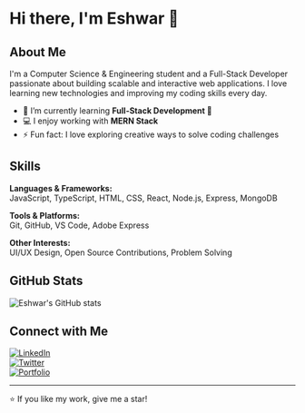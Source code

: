 # Hi there, I'm Eshwar 👋

## About Me
I'm a Computer Science & Engineering student and a Full-Stack Developer passionate about building scalable and interactive web applications. I love learning new technologies and improving my coding skills every day.

- 🌱 I’m currently learning **Full-Stack Development 🚀**
- 💻 I enjoy working with **MERN Stack**
- ⚡ Fun fact: I love exploring creative ways to solve coding challenges

## Skills

**Languages & Frameworks:**  
JavaScript, TypeScript, HTML, CSS, React, Node.js, Express, MongoDB  

**Tools & Platforms:**  
Git, GitHub, VS Code, Adobe Express

**Other Interests:**  
UI/UX Design, Open Source Contributions, Problem Solving  

## GitHub Stats
![Eshwar's GitHub stats](https://github-readme-stats.vercel.app/api?username=eshwaroffl&show_icons=true&theme=radical)

## Connect with Me
[![LinkedIn](https://img.shields.io/badge/LinkedIn-0077B5?style=flat-square&logo=linkedin&logoColor=white)](https://www.linkedin.com/in/eshwaroffl)  
[![Twitter](https://img.shields.io/badge/Twitter-1DA1F2?style=flat-square&logo=twitter&logoColor=white)](https://twitter.com/EshwarOffl)  
[![Portfolio](https://img.shields.io/badge/Portfolio-FF5722?style=flat-square&logo=ko-fi&logoColor=white)](https://eshwarofficial-webpage.web.app)

---

⭐ If you like my work, give me a star!
